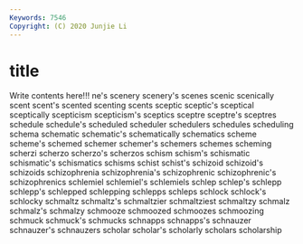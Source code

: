 ```yaml
---
Keywords: 7546
Copyright: (C) 2020 Junjie Li
---
```


# title

Write contents here!!!
ne's 
scenery
scenery's 
scenes 
scenic 
scenically 
scent 
scent's 
scented 
scenting 
scents 
sceptic
sceptic's 
sceptical 
sceptically 
scepticism 
scepticism's 
sceptics 
sceptre 
sceptre's 
sceptres 
schedule
schedule's 
scheduled 
scheduler 
schedulers 
schedules 
scheduling 
schema 
schematic 
schematic's 
schematically
schematics 
scheme 
scheme's 
schemed 
schemer 
schemer's 
schemers 
schemes 
scheming 
scherzi
scherzo 
scherzo's 
scherzos 
schism 
schism's 
schismatic 
schismatic's 
schismatics 
schisms 
schist
schist's 
schizoid 
schizoid's 
schizoids 
schizophrenia 
schizophrenia's 
schizophrenic 
schizophrenic's 
schizophrenics 
schlemiel
schlemiel's 
schlemiels 
schlep 
schlep's 
schlepp 
schlepp's 
schlepped 
schlepping 
schlepps 
schleps
schlock 
schlock's 
schlocky 
schmaltz 
schmaltz's 
schmaltzier 
schmaltziest 
schmaltzy 
schmalz 
schmalz's
schmalzy 
schmooze 
schmoozed 
schmoozes 
schmoozing 
schmuck 
schmuck's 
schmucks 
schnapps 
schnapps's
schnauzer 
schnauzer's 
schnauzers 
scholar 
scholar's 
scholarly 
scholars 
scholarship 
